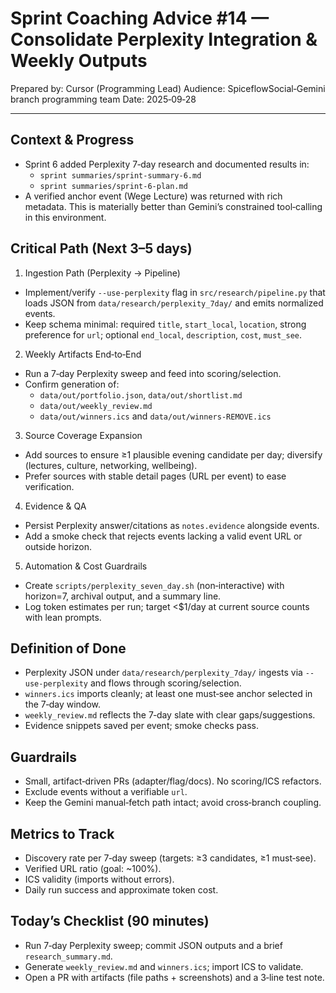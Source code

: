 # Sprint Coaching Advice #14 — Consolidate Perplexity Integration & Weekly Outputs

Prepared by: Cursor (Programming Lead)
Audience: SpiceflowSocial‑Gemini branch programming team
Date: 2025‑09‑28

---

## Context & Progress
- Sprint 6 added Perplexity 7‑day research and documented results in:
  - `sprint summaries/sprint-summary-6.md`
  - `sprint summaries/sprint-6-plan.md`
- A verified anchor event (Wege Lecture) was returned with rich metadata. This is materially better than Gemini’s constrained tool‑calling in this environment.

## Critical Path (Next 3–5 days)
1) Ingestion Path (Perplexity → Pipeline)
- Implement/verify `--use-perplexity` flag in `src/research/pipeline.py` that loads JSON from `data/research/perplexity_7day/` and emits normalized events.
- Keep schema minimal: required `title`, `start_local`, `location`, strong preference for `url`; optional `end_local`, `description`, `cost`, `must_see`.

2) Weekly Artifacts End‑to‑End
- Run a 7‑day Perplexity sweep and feed into scoring/selection.
- Confirm generation of:
  - `data/out/portfolio.json`, `data/out/shortlist.md`
  - `data/out/weekly_review.md`
  - `data/out/winners.ics` and `data/out/winners-REMOVE.ics`

3) Source Coverage Expansion
- Add sources to ensure ≥1 plausible evening candidate per day; diversify (lectures, culture, networking, wellbeing).
- Prefer sources with stable detail pages (URL per event) to ease verification.

4) Evidence & QA
- Persist Perplexity answer/citations as `notes.evidence` alongside events.
- Add a smoke check that rejects events lacking a valid event URL or outside horizon.

5) Automation & Cost Guardrails
- Create `scripts/perplexity_seven_day.sh` (non‑interactive) with horizon=7, archival output, and a summary line.
- Log token estimates per run; target <$1/day at current source counts with lean prompts.

## Definition of Done
- Perplexity JSON under `data/research/perplexity_7day/` ingests via `--use-perplexity` and flows through scoring/selection.
- `winners.ics` imports cleanly; at least one must‑see anchor selected in the 7‑day window.
- `weekly_review.md` reflects the 7‑day slate with clear gaps/suggestions.
- Evidence snippets saved per event; smoke checks pass.

## Guardrails
- Small, artifact‑driven PRs (adapter/flag/docs). No scoring/ICS refactors.
- Exclude events without a verifiable `url`.
- Keep the Gemini manual‑fetch path intact; avoid cross‑branch coupling.

## Metrics to Track
- Discovery rate per 7‑day sweep (targets: ≥3 candidates, ≥1 must‑see).
- Verified URL ratio (goal: ~100%).
- ICS validity (imports without errors).
- Daily run success and approximate token cost.

## Today’s Checklist (90 minutes)
- Run 7‑day Perplexity sweep; commit JSON outputs and a brief `research_summary.md`.
- Generate `weekly_review.md` and `winners.ics`; import ICS to validate.
- Open a PR with artifacts (file paths + screenshots) and a 3‑line test note.
